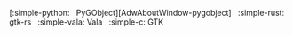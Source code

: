 [:simple-python: &nbsp; PyGObject][AdwAboutWindow-pygobject] &nbsp;
:simple-rust: gtk-rs &nbsp;
:simple-vala: Vala &nbsp;
:simple-c: GTK 

